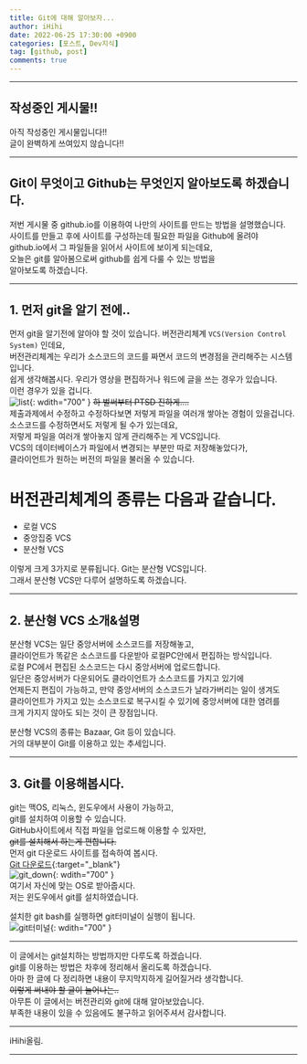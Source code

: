 ```yaml
---
title: Git에 대해 알아보자...
author: iHihi
date: 2022-06-25 17:30:00 +0900
categories: [포스트, Dev지식]
tag: [github, post]
comments: true
---
```


---
## 작성중인 게시물!!
아직 작성중인 게시물입니다!!  
글이 완벽하게 쓰여있지 않습니다!!  

---  

## Git이 무엇이고 Github는 무엇인지 알아보도록 하겠습니다.
저번 게시물 중 github.io를 이용하여 나만의 사이트를 만드는 방법을 설명했습니다.  
사이트를 만들고 후에 사이트를 구성하는데 필요한 파일을 Github에 올려야  
github.io에서 그 파일들을 읽어서 사이트에 보이게 되는데요,  
오늘은 git를 알아봄으로써 github를 쉽게 다룰 수 있는 방법을  
알아보도록 하겠습니다.  

---

## 1. 먼저 git을 알기 전에..  
먼저 git을 알기전에 알아야 할 것이 있습니다.
버전관리체계 ```VCS(Version Control System)``` 인데요,  
버전관리체계는 우리가 소스코드의 코드를 짜면서 코드의 변경점을 관리해주는 시스템입니다.  
쉽게 생각해봅시다. 우리가 영상을 편집하거나 워드에 글을 쓰는 경우가 있습니다.  
이런 경우가 있을 겁니다.  
![list](/img/post_img/what_is_github/lists.png){: wdith="700"  }
~~하 벌써부터 PTSD 진하게....~~  
제출과제에서 수정하고 수정하다보면 저렇게 파일을 여러개 쌓아논 경험이 있을겁니다.  
소스코드를 수정하면서도 저렇게 될 수가 있는데요,  
저렇게 파일을 여러개 쌓아놓지 않게 관리해주는 게 VCS입니다.  
VCS의 데이터베이스가 파일에서 변경되는 부분만 따로 저장해놓았다가,  
클라이언트가 원하는 버전의 파일을 불러올 수 있습니다.  
  
# 버전관리체계의 종류는 다음과 같습니다.
* 로컬 VCS  
* 중앙집중 VCS  
* 분산형 VCS  
  
이렇게 크게 3가지로 분류됩니다. Git는 분산형 VCS입니다.  
그래서 분산형 VCS만 다루어 설명하도록 하겠습니다.  

---

## 2. 분산형 VCS 소개&설명
분산형 VCS는 일단 중앙서버에 소스코드를 저장해놓고,  
클라이언트가 똑같은 소스코드를 다운받아 로컬PC안에서 편집하는 방식입니다.  
로컬 PC에서 편집된 소스코드는 다시 중앙서버에 업로드합니다.  
일단은 중앙서버가 다운되어도 클라이언트가 소스코드를 가지고 있기에  
언제든지 편집이 가능하고, 만약 중앙서버의 소스코드가 날라가버리는 일이 생겨도  
클라이언트가 가지고 있는 소스코드로 복구시킬 수 있기에 중앙서버에 대한 염려를  
크게 가지지 않아도 되는 것이 큰 장점입니다.  
  
분산형 VCS의 종류는 Bazaar, Git 등이 있습니다.  
거의 대부분이 Git를 이용하고 있는 추세입니다.  

---  
## 3. Git를 이용해봅시다.  
git는 맥OS, 리눅스, 윈도우에서 사용이 가능하고,  
git를 설치하여 이용할 수 있습니다.  
GitHub사이트에서 직접 파일을 업로드해 이용할 수 있자만,  
~~git를 설치해서 하는게 편합니다.~~  
먼저 git 다운로드 사이트를 접속하여 봅시다.  
[Git 다운로드](https://git-scm.com/downloads){:target="_blank"}      
![git_down](/img/post_img/what_is_github/git_download.png){: wdith="700"  }  
여기서 자신에 맞는 OS로 받아줍시다.  
저는 윈도우에서 git를 설치하였습니다.  
    
설치한 git bash를 실행하면 git터미널이 실행이 됩니다.  
![git터미널](/img/post_img/what_is_github/git_bash.png){: wdith="700"  }  

---

이 글에서는 git설치하는 방법까지만 다루도록 하겠습니다.  
git를 이용하는 방법은 차후에 정리해서 올리도록 하겠습니다.  
아마 한 글에 다 정리하면 내용이 무지막지하게 길어질거라 생각합니다.  
~~이렇게 써내야 할 글이 늘어나는..~~  
아무튼 이 글에서는 버전관리와 git에 대해 알아보았습니다.  
부족한 내용이 있을 수 있음에도 불구하고 읽어주셔서 감사합니다.  

---  
  
iHihi올림.  

---




  





